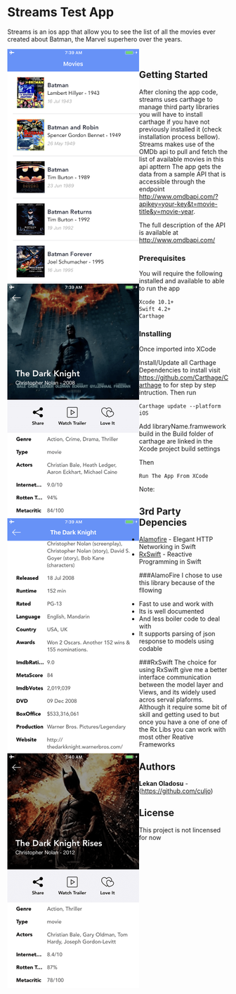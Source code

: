 # Streams Test App

Streams is an ios app that allow you to see the list of all the movies ever created about Batman, the Marvel superhero over the years.

<img align="left" src="https://github.com/culjo/streams/blob/master/Screens/screen1.png" width="300">
<img align="left" src="https://github.com/culjo/streams/blob/master/Screens/screen2.png" width="300">
<img align="left" src="https://github.com/culjo/streams/blob/master/Screens/screen3.png" width="300">
<img align="left" src="https://github.com/culjo/streams/blob/master/Screens/screen4.png" width="300">

<p>&nbsp;</p>

## Getting Started

After cloning the app code, streams uses carthage to manage third party libraries you will have to install carthage if you have not previously installed it (check installation process bellow).
Streams makes use of the OMDb api to pull and fetch the list of available movies in this api apttern 
The app gets the data from a sample API that is accessible through the endpoint http://www.omdbapi.com/?apikey=your-key&t=movie-title&y=movie-year.

The full description of the API is available at ​http://www.omdbapi.com/


### Prerequisites

You will require the following installed and available to able to run the app

```
Xcode 10.1+
Swift 4.2+ 
Carthage
```

### Installing

Once imported into XCode 

Install/Update all Carthage Dependencies to install visit https://github.com/Carthage/Carthage to for step by step intruction. Then run

```
Carthage update --platform iOS
```
Add libraryName.framwework build in the Build folder of carthage are linked in the Xcode project build settings

Then

```
Run The App From XCode
```

Note: 


## 3rd Party Depencies

* [Alamofire](https://github.com/Alamofire/Alamofire) - Elegant HTTP Networking in Swift
* [RxSwift](https://github.com/ReactiveX/RxSwift) - Reactive Programming in Swift

###AlamoFire
I chose to use this library because of the fllowing
* Fast to use and work with
* Its is well documented
* And less boiler code to deal with
* It supports parsing of json response to models using codable

###RxSwift
The choice for using RxSwift give me a better interface communication between the model layer and Views, and its widely used acros serval plaforms.
Although it require some bit of skill and getting used to but once you have a one of one of the Rx Libs you can work with most other Reative Frameworks

## Authors

* **Lekan Oladosu** -(https://github.com/culjo)

## License

This project is not lincensed for now
